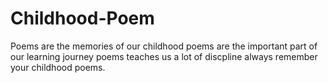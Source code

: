 # Childhood-Poem
Poems are the memories of our childhood
poems are the important part of our learning journey
poems teaches us a lot of discpline 
always remember your childhood poems.
